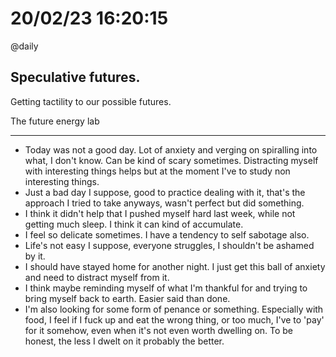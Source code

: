 # 20/02/23 16:20:15
@daily
## Speculative futures.
Getting tactility to our possible futures.

The future energy lab


---

* Today was not a good day. Lot of anxiety and verging on spiralling into what, I don't know. Can be kind of scary
  sometimes. Distracting myself with interesting things helps but at the moment I've to study non interesting things.
* Just a bad day I suppose, good to practice dealing with it, that's the approach I tried to take anyways, wasn't
  perfect but did something.
* I think it didn't help that I pushed myself hard last week, while not getting much sleep. I think it can kind of
  accumulate.
* I feel so delicate sometimes. I have a tendency to self sabotage also. 
* Life's not easy I suppose, everyone struggles, I shouldn't be ashamed by it.
* I should have stayed home for another night. I just get this ball of anxiety and need to distract myself from it. 
* I think maybe reminding myself of what I'm thankful for and trying to bring myself back to earth. Easier said than
  done.
* I'm also looking for some form of penance or something. Especially with food, I feel if I fuck up and eat the wrong
  thing, or too much, I've to 'pay' for it somehow, even when it's not even worth dwelling on. To be honest, the less I
  dwelt on it probably the better.
